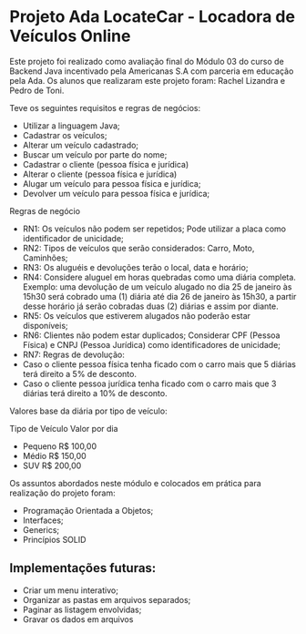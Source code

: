 # Projeto Ada LocateCar - Locadora de Veículos Online

Este projeto foi realizado como avaliação final do Módulo 03 do curso de Backend Java 
incentivado pela Americanas S.A com parceria em educação pela Ada. Os alunos que realizaram este projeto foram:
Rachel Lizandra e Pedro de Toni.

Teve os seguintes requisitos e regras de negócios:

- Utilizar a linguagem Java;
- Cadastrar os veículos;
- Alterar um veículo cadastrado;
- Buscar um veículo por parte do nome;
- Cadastrar o cliente (pessoa física e jurídica)
- Alterar o cliente (pessoa física e jurídica)
- Alugar um veículo para pessoa física e jurídica;
- Devolver um veículo para pessoa física e jurídica;

Regras de negócio
- RN1: Os veículos não podem ser repetidos; Pode utilizar a placa como identificador de unicidade;
- RN2: Tipos de veículos que serão considerados: Carro, Moto, Caminhões;
- RN3: Os aluguéis e devoluções terão o local, data e horário;
- RN4: Considere aluguel em horas quebradas como uma diária completa. Exemplo: uma devolução de um veículo alugado no dia 25 de janeiro às 15h30 será cobrado uma (1) diária até dia 26 de janeiro às 15h30, a partir desse horário já serão cobradas duas (2) diárias e assim por diante.
- RN5: Os veículos que estiverem alugados não poderão estar disponíveis;
- RN6: Clientes não podem estar duplicados; Considerar CPF (Pessoa Física) e CNPJ (Pessoa Jurídica) como identificadores de unicidade;
- RN7: Regras de devolução:
- Caso o cliente pessoa física tenha ficado com o carro mais que 5 diárias terá direito a 5% de desconto.
- Caso o cliente pessoa jurídica tenha ficado com o carro mais que 3 diárias terá direito a 10% de desconto.

Valores base da diária por tipo de veículo:

Tipo de Veículo	Valor por dia
- Pequeno	R$ 100,00
- Médio	R$ 150,00
- SUV	    R$ 200,00

Os assuntos abordados neste módulo e colocados em prática para realização do projeto foram:
- Programação Orientada a Objetos;
- Interfaces;
- Generics;
- Princípios SOLID

## Implementações futuras: 
- Criar um menu interativo;
- Organizar as pastas em arquivos separados;
- Paginar as listagem envolvidas;
- Gravar os dados em arquivos